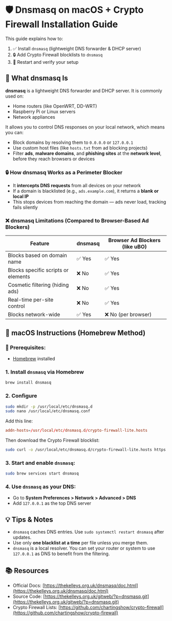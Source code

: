# 🛡️ Dnsmasq on macOS + Crypto Firewall Installation Guide

This guide explains how to:

1. ✅ Install `dnsmasq` (lightweight DNS forwarder & DHCP server)
2. 🔒 Add Crypto Firewall blocklists to `dnsmasq`
3. 🚀 Restart and verify your setup

## 🧱 What dnsmasq Is

**dnsmasq** is a lightweight DNS forwarder and DHCP server. It is commonly used on:

* Home routers (like OpenWRT, DD-WRT)
* Raspberry Pi or Linux servers
* Network appliances

It allows you to control DNS responses on your local network, which means you can:

* Block domains by resolving them to `0.0.0.0` or `127.0.0.1`
* Use custom host files (like `hosts.txt` from ad blocking projects)
* Filter **ads**, **malware domains**, and **phishing sites** at the **network level**, before they reach browsers or devices

### 🔒 How dnsmasq Works as a Perimeter Blocker

* It **intercepts DNS requests** from all devices on your network
* If a domain is blacklisted (e.g., `ads.example.com`), it returns a **blank or local IP**
* This stops devices from reaching the domain — ads never load, tracking fails silently

### ❌ dnsmasq Limitations (Compared to Browser-Based Ad Blockers)

| Feature                             | dnsmasq | Browser Ad Blockers (like uBO) |
| ----------------------------------- | ------- | ------------------------------ |
| Blocks based on domain name         | ✅ Yes   | ✅ Yes                          |
| Blocks specific scripts or elements | ❌ No    | ✅ Yes                          |
| Cosmetic filtering (hiding ads)     | ❌ No    | ✅ Yes                          |
| Real-time per-site control          | ❌ No    | ✅ Yes                          |
| Blocks network-wide                 | ✅ Yes   | ❌ No (per browser)             |

## 🍏 macOS Instructions (Homebrew Method)

### 🧰 Prerequisites:

* [Homebrew](https://brew.sh/) installed

### 1. Install `dnsmasq` via Homebrew

```bash
brew install dnsmasq
```

### 2. Configure

```bash
sudo mkdir -p /usr/local/etc/dnsmasq.d
sudo nano /usr/local/etc/dnsmasq.conf
```

Add this line:

```conf
addn-hosts=/usr/local/etc/dnsmasq.d/crypto-firewall-lite.hosts
```

Then download the Crypto Firewall blocklist:

```bash
sudo curl -o /usr/local/etc/dnsmasq.d/crypto-firewall-lite.hosts https://raw.githubusercontent.com/chartingshow/crypto-firewall/master/src/blacklists/hosts-domains-only.txt
```

### 3. Start and enable `dnsmasq`:

```bash
sudo brew services start dnsmasq
```

### 4. Use `dnsmasq` as your DNS:

* Go to **System Preferences > Network > Advanced > DNS**
* Add `127.0.0.1` as the top DNS server

## 💡 Tips & Notes

* `dnsmasq` caches DNS entries. Use `sudo systemctl restart dnsmasq` after updates.
* Use only **one blacklist at a time** per file unless you merge them.
* `dnsmasq` is a local resolver. You can set your router or system to use `127.0.0.1` as DNS to benefit from the filtering.

## 📚 Resources

* Official Docs: [https://thekelleys.org.uk/dnsmasq/doc.html](https://thekelleys.org.uk/dnsmasq/doc.html)
* Source Code: [https://thekelleys.org.uk/gitweb/?p=dnsmasq.git](https://thekelleys.org.uk/gitweb/?p=dnsmasq.git)
* Crypto Firewall Lists: [https://github.com/chartingshow/crypto-firewall](https://github.com/chartingshow/crypto-firewall)

